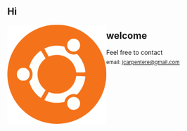 ## Hi

<img
    align="left"
    src="assets/ubuntu.gif"
    alt='"what is an ubuntu" idk'
    width="225"
/>

## welcome

Feel free to contact<br>
<sub>email: jcarpentere@gmail.com <br></sub>
